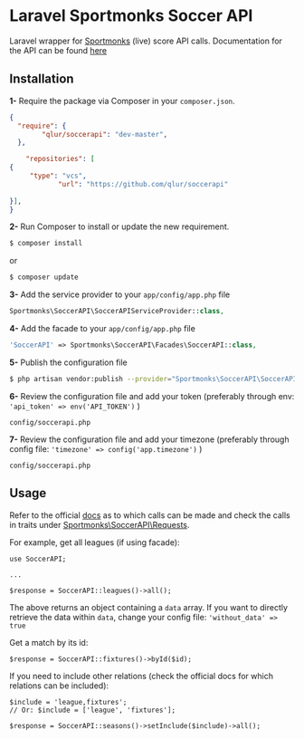 # Laravel Sportmonks Soccer API

Laravel wrapper for [Sportmonks](https://www.sportmonks.com/sports/soccer) (live) score API calls. 
Documentation for the API can be found [here](https://www.sportmonks.com/sports/soccer)

## Installation

**1-** Require the package via Composer in your `composer.json`.
```json
{
  "require": {
        "qlur/soccerapi": "dev-master",
  },

    "repositories": [
{
     "type": "vcs",
            "url": "https://github.com/qlur/soccerapi"
         
}],
}
```

**2-** Run Composer to install or update the new requirement.

```bash
$ composer install
```

or

```bash
$ composer update
```

**3-** Add the service provider to your `app/config/app.php` file
```php
Sportmonks\SoccerAPI\SoccerAPIServiceProvider::class,
```

**4-** Add the facade to your `app/config/app.php` file
```php
'SoccerAPI' => Sportmonks\SoccerAPI\Facades\SoccerAPI::class,
```

**5-** Publish the configuration file

```bash
$ php artisan vendor:publish --provider="Sportmonks\SoccerAPI\SoccerAPIServiceProvider"
```

**6-** Review the configuration file and add your token (preferably through env: `'api_token' => env('API_TOKEN')` )

```
config/soccerapi.php
```

**7-** Review the configuration file and add your timezone (preferably through config file: `'timezone' => config('app.timezone')` )

```
config/soccerapi.php
```

## Usage

Refer to the official [docs](https://www.sportmonks.com/sports/soccer) as to which calls can be made and check the calls in traits under [Sportmonks\SoccerAPI\Requests](Sportmonks\SoccerAPI\Requests).

For example, get all leagues (if using facade):

```
use SoccerAPI;

...

$response = SoccerAPI::leagues()->all();
```

The above returns an object containing a `data` array.
If you want to directly retrieve the data within `data`, change your config file: `'without_data' => true`

Get a match by its id:

```
$response = SoccerAPI::fixtures()->byId($id);
```

If you need to include other relations (check the official docs for which relations can be included):

```
$include = 'league,fixtures';
// Or: $include = ['league', 'fixtures'];

$response = SoccerAPI::seasons()->setInclude($include)->all();
```
